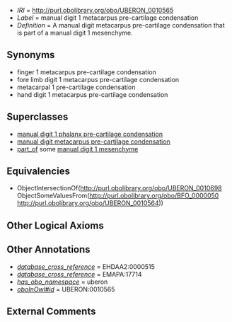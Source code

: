  * *IRI* = http://purl.obolibrary.org/obo/UBERON_0010565
 * *Label* = manual digit 1 metacarpus pre-cartilage condensation
 * *Definition* = A manual digit metacarpus pre-cartilage condensation that is part of a manual digit 1 mesenchyme.

## Synonyms

 * finger 1 metacarpus pre-cartilage condensation
 * fore limb digit 1 metacarpus pre-cartilage condensation
 * metacarpal 1 pre-cartilage condensation
 * hand digit 1 metacarpus pre-cartilage condensation

## Superclasses

 * [manual digit 1 phalanx pre-cartilage condensation](../../UBERON/75/UBERON_0010575.md)
 * [manual digit metacarpus pre-cartilage condensation](../../UBERON/98/UBERON_0010698.md)
 * [part_of](../../BFO/50/BFO_0000050.md) some [manual digit 1 mesenchyme](../../UBERON/64/UBERON_0010564.md)

## Equivalencies

 * ObjectIntersectionOf(<http://purl.obolibrary.org/obo/UBERON_0010698> ObjectSomeValuesFrom(<http://purl.obolibrary.org/obo/BFO_0000050> <http://purl.obolibrary.org/obo/UBERON_0010564>))

## Other Logical Axioms


## Other Annotations

 * *[database_cross_reference](../../ef/oboInOwl#hasDbXref.md)* = EHDAA2:0000515
 * *[database_cross_reference](../../ef/oboInOwl#hasDbXref.md)* = EMAPA:17714
 * *[has_obo_namespace](../../ce/oboInOwl#hasOBONamespace.md)* = uberon
 * *[oboInOwl#id](../../id/oboInOwl#id.md)* = UBERON:0010565

## External Comments


